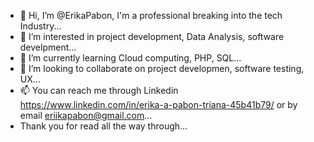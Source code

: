 - 👋 Hi, I’m @ErikaPabon, I'm a professional breaking into the tech Industry...
- 👀 I’m interested in project development, Data Analysis, software develpment...
- 🌱 I’m currently learning Cloud computing, PHP, SQL...
- 💞️ I’m looking to collaborate on project developmen, software testing, UX...
- 📫 You can reach me through Linkedin https://www.linkedin.com/in/erika-a-pabon-triana-45b41b79/ or by email eriikapabon@gmail.com...
- Thank you for read all the way through...

<!---
ErikaPabon/ErikaPabon is a ✨ special ✨ repository because its `README.md` (this file) appears on your GitHub profile.
You can click the Preview link to take a look at your changes.
--->
